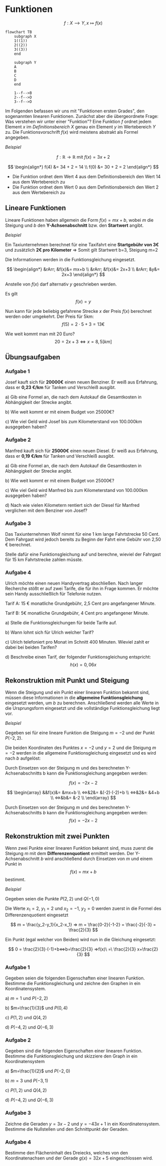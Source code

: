 # Funktionen

$$ 
f: X ⟶ Y, x ↦ f(x)
$$

``` mermaid
flowchart TB
    subgraph X
    1((1))
    2((2))
    3((3))
    end

    subgraph Y
    A
    B
    C
    D
    end

    1--f-->B
    2--f-->D
    3--f-->D
```

Im Folgenden befassen wir uns mit "Funktionen ersten Grades", den sogenannten linearen Funktionen. 
Zunächst aber die übergeordnete Frage: Was verstehen wir unter einer "Funktion"? 
Eine Funktion $f$ ordnet jedem Element $x$ im *Definitionsbereich* $X$ genau ein Element $y$ im Wertebereich $Y$ zu. Die Funktionsvorschrift $f(x)$ wird meistens abstrakt als Formel angegeben.

_Beispiel_

$$
f: \mathbb{R} \to \mathbb{R} \text{ mit } f(x) = 3x + 2
$$

$$
\begin{align*}
f(4) &= 34 + 2 = 14 \\
f(0) &= 30 + 2 = 2
\end{align*}
$$

* Die Funktion ordnet dem Wert $4$ aus dem Definitionsbereich den Wert $14$ aus dem Wertebereich zu
* Die Funktion ordnet dem Wert $0$ aus dem Definitionsbereich den Wert $2$ aus dem Wertebereich zu

## Lineare Funktionen
Lineare Funktionen haben allgemein die Form $f(x)=mx+b$, wobei $m$ die Steigung und $b$ den **Y-Achsenabschnitt** bzw. den **Startwert** angibt.

_Beispiel_

Ein Taxiunternehmen berechnet für eine Taxifahrt eine **Startgebühr von 3€**  und zusätzlich **2€ pro Kilometer**	&rArr; Somit gilt Startwert b=3, Steigung m=2

Die Informationen werden in die Funktionsgleichung eingesetzt.

$$
\begin{align*}
&rArr; &f(x)&= mx+b \\
&rArr; &f(x)&= 2x+3 \\
&rArr; &y&= 2x+3
\end{align*}
$$

Anstelle von $f(x)$ darf alternativ $y$ geschrieben werden. 

Es gilt 
$$
f(x)=y
$$

Nun kann für jede beliebig gefahrene Strecke $x$ der Preis $f(x)$ berechnet werden oder umgekehrt.
Der Preis für 5km:
$$ 
f(5) = 2 \cdot 5 + 3 = 13\text{€}
$$   

Wie weit kommt man mit 20 Euro? 
$$ 
20 = 2x + 3 ⇔ x = 8,5[km]
$$

## Übungsaufgaben

### Aufgabe 1
Josef kauft sich für **20000€** einen neuen Benziner. Er weiß aus Erfahrung, dass er **0,23 €/km**   für Tanken und Verschleiß ausgibt.

a) Gib eine Formel an, die nach dem Autokauf die Gesamtkosten in Abhängigkeit der Strecke angibt.

b) Wie weit kommt er mit einem Budget von 25000€?

c) Wie viel Geld wird Josef bis zum Kilometerstand von 100.000km ausgegeben haben?

### Aufgabe 2
Manfred kauft sich für **25000€** einen neuen Diesel. Er weiß aus Erfahrung, dass er **0,19 €/km** für Tanken und Verschleiß ausgibt.

a) Gib eine Formel an, die nach dem Autokauf die Gesamtkosten in Abhängigkeit der Strecke angibt.

b) Wie weit kommt er mit einem Budget von 25000€?

c) Wie viel Geld wird Manfred bis zum Kilometerstand von 100.000km ausgegeben haben?

d) Nach wie vielen Kilometern rentiert sich der Diesel für Manfred verglichen mit dem Benziner von Josef?

### Aufgabe 3
Das Taxiunternehmen Wolf nimmt für eine 1 km lange Fahrtstrecke 50 Cent. 
Dem Fahrgast wird jedoch bereits zu Beginn der Fahrt eine Gebühr von 2,50 € berechnet. 

Stelle dafür eine Funktionsgleichung auf und berechne, wieviel der Fahrgast für 15 km Fahrtstrecke zahlen müsste.

### Aufgabe 4
Ulrich möchte einen neuen Handyvertrag abschließen. Nach langer Recherche stößt er auf zwei Tarife, die für ihn in Frage kommen. Er möchte sein Handy ausschließlich für Telefonie nutzen.

Tarif A: 15 € monatliche Grundgebühr, 2,5 Cent pro angefangener Minute.

Tarif B: 5€ monatliche Grundgebühr, 4 Cent pro angefangener Minute.

a) Stelle die Funktionsgleichungen für beide Tarife auf.

b) Wann lohnt sich für Ulrich welcher Tarif?

c) Ulrich telefoniert pro Monat im Schnitt 400 Minuten. Wieviel zahlt er dabei bei beiden Tarifen?

d) Beschreibe einen Tarif, der folgender Funktionsgleichung entspricht:  
$$ 
h(x) = 0,06x 
$$ 

## Rekonstruktion mit Punkt und Steigung
Wenn die Steigung und ein Punkt einer linearen Funktion bekannt sind, müssen diese Informationen in die **allgemeine Funktionsgleichung** eingesetzt werden, um $b$ zu berechnen. Anschließend werden alle Werte in die Ursprungsform eingesetzt und die vollständige Funktionsgleichung liegt vor.

_Beispiel_

Gegeben sei für eine lineare Funktion die Steigung $m=-2$ und der Punkt $P(-2,2)$.

Die beiden Koordinaten des Punktes $x=-2$ und $y=2$ und die Steigung $m=-2$ werden in die allgemeine Funktionsgleichung eingesetzt und es wird nach $b$ aufgelöst:

Durch Einsetzen von der Steigung m und des berechneten Y-Achsenabschnitts b kann die Funktionsgleichung angegeben werden:

$$
f(x) = -2x-2
$$
 
$$
\begin{array}
&&f(x)&= &mx+b \\ 
⇔&2&= &(-2)⋅(-2)+b \\ 
⇔&2&= &4+b \\
⇔&b&= &-2 \\
\end{array}
$$

Durch Einsetzen von der Steigung $m$ und des berechneten Y-Achsenabschnitts $b$ kann die Funktionsgleichung angegeben werden:
$$
f(x)=-2x-2
$$

## Rekonstruktion mit zwei Punkten
Wenn zwei Punkte einer linearen Funktion bekannt sind, muss zuerst die Steigung $m$ mit dem **Differenzenquotient** ermittelt werden. Der Y-Achsenabschnitt $b$ wird anschließend durch Einsetzen von $m$ und einem Punkt in 
$$
f(x)\ =\ mx+b
$$ 
bestimmt.

_Beispiel_

Gegeben seien die Punkte $P(2,2)$ und $Q(-1,0)$

Die Werte $x_1=2$, $y_1=2$ und $x_2=-1$, $y_2=0$ werden zuerst in die Formel des Differenzenquotient eingesetzt	

$$ 
m = \frac{y_2-y_1}{x_2-x_1}
⇒	m = \frac{0-2}{-1-2} = \frac{-2}{-3} = \frac{2}{3}
$$ 

Ein Punkt (egal welcher von Beiden) wird nun in die Gleichung eingesetzt:

$$
0 = \frac{2}{3}⋅(-1)+b⇔b=\frac{2}{3} 
⇒f(x)\ =\ \frac{2}{3} x+\frac{2}{3}
$$

### Aufgabe 1

Gegeben seien die folgenden Eigenschaften einer linearen Funktion. Bestimme die Funktionsgleichung und zeichne den Graphen in ein Koordinatensystem. 

a) $m=1$ und $P(-2,2)$

b) $m=\frac{1}{3}$ und $P(0,4)$

c) $P(1,2)$ und $Q(4,2)$

d) $P(-4,2)$ und $Q(-6,3)$

### Aufgabe 2

Gegeben sind die folgenden Eigenschaften einer linearen Funktion. Bestimme die Funktionsgleichung und skizziere den Graph in ein Koordinatensystem 

a) $m=\frac{1}{2}$	und	$P(-2,0)$

b) $m=3$	und	$P(-3,1)$

c) $P(1,2)$	und	$Q(4,2)$

d) $P(-4,2)$	und	$Q(-6,3)$ 

### Aufgabe 3
Zeichne die Geraden $y=3x−2$ und $y=−43​x+1$ in ein Koordinatensystem. 
Bestimme die Nullstellen und den Schnittpunkt der Geraden.

### Aufgabe 4
Bestimme den Flächeninhalt des Dreiecks, welches von den Koordinatenachsen und der Gerade $g(x) = 32​x + 5$ eingeschlossen wird.

